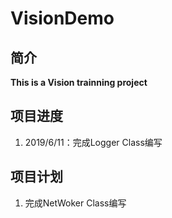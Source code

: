 # VisionDemo
## 简介
**This is a Vision trainning project**

## 项目进度
1. 2019/6/11：完成Logger Class编写
## 项目计划
1. 完成NetWoker Class编写
